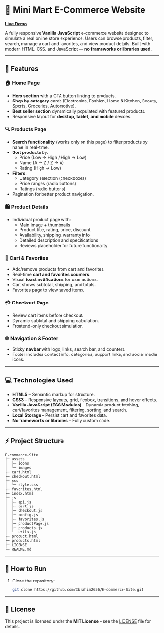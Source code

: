 # 🛒 Mini Mart E-Commerce Website

[**Live Demo**](https://ibrahim2656.github.io/E-commerce-Site)

A fully responsive **Vanilla JavaScript** e-commerce website designed to simulate a real online store experience. Users can browse products, filter, search, manage a cart and favorites, and view product details. Built with modern HTML, CSS, and JavaScript — **no frameworks or libraries used**.

---

## 🌟 Features

### 🏠 Home Page
- **Hero section** with a CTA button linking to products.
- **Shop by category** cards (Electronics, Fashion, Home & Kitchen, Beauty, Sports, Groceries, Automotive).
- **Best seller section** dynamically populated with featured products.
- Responsive layout for **desktop, tablet, and mobile** devices.

### 🔍 Products Page
- **Search functionality** (works only on this page) to filter products by name in real-time.
- **Sort products** by:
  - Price (Low → High / High → Low)
  - Name (A → Z / Z → A)
  - Rating (High → Low)
- **Filters**:
  - Category selection (checkboxes)
  - Price ranges (radio buttons)
  - Ratings (radio buttons)
- Pagination for better product navigation.

### 🛍️ Product Details
- Individual product page with:
  - Main image + thumbnails
  - Product title, rating, price, discount
  - Availability, shipping, warranty info
  - Detailed description and specifications
  - Reviews placeholder for future functionality

### 🛒 Cart & Favorites
- Add/remove products from cart and favorites.
- Real-time **cart and favorites counters**.
- Visual **toast notifications** for user actions.
- Cart shows subtotal, shipping, and totals.
- Favorites page to view saved items.

### 💳 Checkout Page
- Review cart items before checkout.
- Dynamic subtotal and shipping calculation.
- Frontend-only checkout simulation.

### 🌐 Navigation & Footer
- Sticky **navbar** with logo, links, search bar, and counters.
- Footer includes contact info, categories, support links, and social media icons.

---

## 💻 Technologies Used
- **HTML5** – Semantic markup for structure.
- **CSS3** – Responsive layouts, grid, flexbox, transitions, and hover effects.
- **Vanilla JavaScript (ES6 Modules)** – Dynamic product fetching, cart/favorites management, filtering, sorting, and search.
- **Local Storage** – Persist cart and favorites data.
- **No frameworks or libraries** – Fully custom code.

---

## ⚡ Project Structure
```
E-commerce-Site
├─ assets
│  ├─ icons
│  └─ images
├─ cart.html
├─ checkout.html
├─ css
│  └─ style.css
├─ favorites.html
├─ index.html
├─ js
│  ├─ api.js
│  ├─ cart.js
│  ├─ checkout.js
│  ├─ config.js
│  ├─ favorites.js
│  ├─ productPage.js
│  ├─ products.js
│  └─ utils.js
├─ product.html
├─ products.html
├─ LICENSE
└─ README.md

```
---

## 🚀 How to Run
1. Clone the repository:
   ```bash
   git clone https://github.com/Ibrahim2656/E-commerce-Site.git
---
## 📄 License

This project is licensed under the **MIT License** - see the [LICENSE](LICENSE) file for details.
